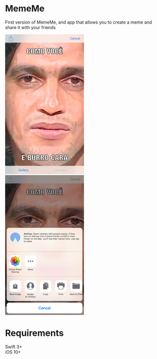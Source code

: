 # MemeMe
First version of MemeMe, and app that allows you to create a meme and share it with your friends

<p>
<img src='Screenshots/Screenshot1.png' width='256' height='455' />
<img src='Screenshots/Screenshot2.png' width='256' height='455' />
</p>

# Requirements
Swift 3+ <br/>
iOS 10+
